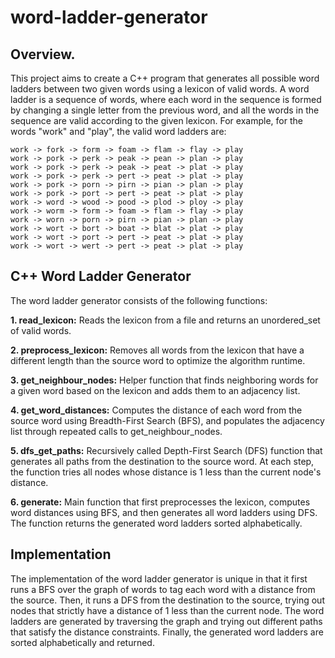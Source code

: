 # word-ladder-generator

## Overview. 

This project aims to create a C++ program that generates all possible word ladders between two given words using a lexicon of valid words. A word ladder is a sequence of words, where each word in the sequence is formed by changing a single letter from the previous word, and all the words in the sequence are valid according to the given lexicon. For example, for the words "work" and "play", the valid word ladders are: 

```
work -> fork -> form -> foam -> flam -> flay -> play
work -> pork -> perk -> peak -> pean -> plan -> play
work -> pork -> perk -> peak -> peat -> plat -> play
work -> pork -> perk -> pert -> peat -> plat -> play
work -> pork -> porn -> pirn -> pian -> plan -> play
work -> pork -> port -> pert -> peat -> plat -> play
work -> word -> wood -> pood -> plod -> ploy -> play
work -> worm -> form -> foam -> flam -> flay -> play
work -> worn -> porn -> pirn -> pian -> plan -> play
work -> wort -> bort -> boat -> blat -> plat -> play
work -> wort -> port -> pert -> peat -> plat -> play
work -> wort -> wert -> pert -> peat -> plat -> play
```

## C++ Word Ladder Generator

The word ladder generator consists of the following functions:

**1. read_lexicon:** Reads the lexicon from a file and returns an unordered_set of valid words.

**2. preprocess_lexicon:** Removes all words from the lexicon that have a different length than the source word to optimize the algorithm runtime.

**3. get_neighbour_nodes:** Helper function that finds neighboring words for a given word based on the lexicon and adds them to an adjacency list.

**4. get_word_distances:** Computes the distance of each word from the source word using Breadth-First Search (BFS), and populates the adjacency list through repeated calls to get_neighbour_nodes.

**5. dfs_get_paths:** Recursively called Depth-First Search (DFS) function that generates all paths from the destination to the source word. At each step, the function tries all nodes whose distance is 1 less than the current node's distance.

**6. generate:** Main function that first preprocesses the lexicon, computes word distances using BFS, and then generates all word ladders using DFS. The function returns the generated word ladders sorted alphabetically.


## Implementation

The implementation of the word ladder generator is unique in that it first runs a BFS over the graph of words to tag each word with a distance from the source. Then, it runs a DFS from the destination to the source, trying out nodes that strictly have a distance of 1 less than the current node. The word ladders are generated by traversing the graph and trying out different paths that satisfy the distance constraints. Finally, the generated word ladders are sorted alphabetically and returned.
